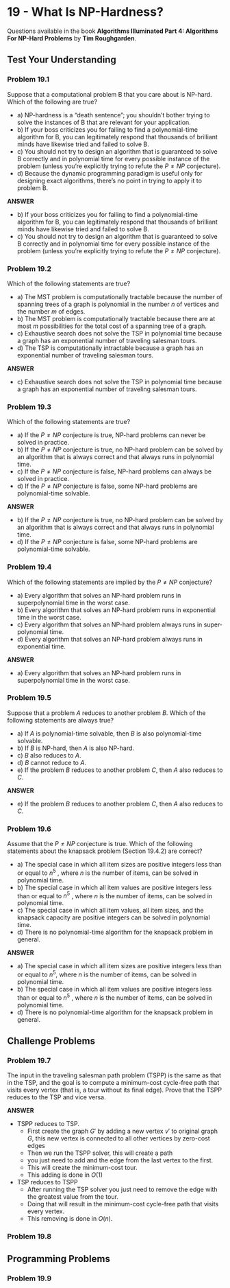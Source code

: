 # 19 - What Is NP-Hardness?

Questions available in the book **Algorithms Illuminated Part 4: Algorithms For NP-Hard Problems** by **Tim Roughgarden**.

## Test Your Understanding

### Problem 19.1

Suppose that a computational problem B that you care about is NP-hard. Which of the following are true?

* a) NP-hardness is a “death sentence”; you shouldn’t bother trying to solve the instances of B that are relevant for your application.
* b) If your boss criticizes you for failing to find a polynomial-time algorithm for B, you can legitimately respond that thousands of brilliant minds have likewise tried and failed to solve B.
* c) You should not try to design an algorithm that is guaranteed to solve B correctly and in polynomial time for every possible instance of the problem (unless you’re explicitly trying to refute the $P \neq NP$ conjecture).
* d) Because the dynamic programming paradigm is useful only for designing exact algorithms, there’s no point in trying to apply it to problem B.

**ANSWER**

* b) If your boss criticizes you for failing to find a polynomial-time algorithm for B, you can legitimately respond that thousands of brilliant minds have likewise tried and failed to solve B.
* c) You should not try to design an algorithm that is guaranteed to solve B correctly and in polynomial time for every possible instance of the problem (unless you’re explicitly trying to refute the $P \neq NP$ conjecture).

### Problem 19.2

Which of the following statements are true?

* a) The MST problem is computationally tractable because the number of spanning trees of a graph is polynomial in the number $n$ of vertices and the number $m$ of edges.
* b) The MST problem is computationally tractable because there are at most $m$ possibilities for the total cost of a spanning tree of a graph.
* c) Exhaustive search does not solve the TSP in polynomial time because a graph has an exponential number of traveling salesman tours.
* d) The TSP is computationally intractable because a graph has an exponential number of traveling salesman tours.

**ANSWER**

* c) Exhaustive search does not solve the TSP in polynomial time because a graph has an exponential number of traveling salesman tours.

### Problem 19.3

Which of the following statements are true?

* a) If the $P \neq NP$ conjecture is true, NP-hard problems can never be solved in practice.
* b) If the $P \neq NP$ conjecture is true, no NP-hard problem can be solved by an algorithm that is always correct and that always runs in polynomial time.
* c) If the $P \neq NP$ conjecture is false, NP-hard problems can always be solved in practice.
* d) If the $P \neq NP$ conjecture is false, some NP-hard problems are polynomial-time solvable.

**ANSWER**

* b) If the $P \neq NP$ conjecture is true, no NP-hard problem can be solved by an algorithm that is always correct and that always runs in polynomial time.
* d) If the $P \neq NP$ conjecture is false, some NP-hard problems are polynomial-time solvable.

### Problem 19.4

Which of the following statements are implied by the $P \neq NP$ conjecture?

* a) Every algorithm that solves an NP-hard problem runs in superpolynomial time in the worst case.
* b) Every algorithm that solves an NP-hard problem runs in exponential time in the worst case.
* c) Every algorithm that solves an NP-hard problem always runs in super-polynomial time.
* d) Every algorithm that solves an NP-hard problem always runs in exponential time.

**ANSWER**

* a) Every algorithm that solves an NP-hard problem runs in superpolynomial time in the worst case.

### Problem 19.5

Suppose that a problem $A$ reduces to another problem $B$. Which of the following statements are always true?

* a) If $A$ is polynomial-time solvable, then $B$ is also polynomial-time solvable.
* b) If $B$ is NP-hard, then $A$ is also NP-hard.
* c) $B$ also reduces to $A$.
* d) $B$ cannot reduce to $A$.
* e) If the problem $B$ reduces to another problem $C$, then $A$ also reduces to $C$.

**ANSWER**

* e) If the problem $B$ reduces to another problem $C$, then $A$ also reduces to $C$.

### Problem 19.6

Assume that the $P \neq NP$ conjecture is true. Which of the following statements about the knapsack problem (Section 19.4.2) are correct?

* a) The special case in which all item sizes are positive integers less than or equal to $n^5$ , where $n$ is the number of items, can be solved in polynomial time.
* b) The special case in which all item values are positive integers less than or equal to $n^5$ , where $n$ is the number of items, can be solved in polynomial time.
* c) The special case in which all item values, all item sizes, and the knapsack capacity are positive integers can be solved in polynomial time.
* d) There is no polynomial-time algorithm for the knapsack problem in general.

**ANSWER**

* a) The special case in which all item sizes are positive integers less than or equal to $n^5$, where $n$ is the number of items, can be solved in polynomial time.
* b) The special case in which all item values are positive integers less than or equal to $n^5$ , where $n$ is the number of items, can be solved in polynomial time.
* d) There is no polynomial-time algorithm for the knapsack problem in general.

## Challenge Problems

### Problem 19.7

The input in the traveling salesman path problem (TSPP) is the same as that in the TSP, and the goal is to compute a minimum-cost cycle-free path that visits every vertex (that is, a tour without its final edge). Prove that the TSPP reduces to the TSP and vice versa.

**ANSWER**

* TSPP reduces to TSP.
  * First create the graph $G'$ by adding a new vertex $v'$ to original graph $G$, this new vertex is connected to all other vertices by zero-cost edges
  * Then we run the TSPP solver, this will create a path
  * you just need to add and the edge from the last vertex to the first.
  * This will create the minimum-cost tour.
  * This adding is done in $O(1)$
* TSP reduces to TSPP
  * After running the TSP solver you just need to remove the edge with the greatest value from the tour.
  * Doing that will result in the minimum-cost cycle-free path that visits every vertex.
  * This removing is done in $O(n)$.

### Problem 19.8

## Programming Problems

### Problem 19.9

